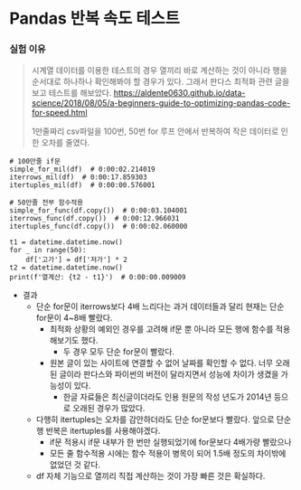 # Pandas 반복 속도 테스트

### 실험 이유

>시계열 데이터를 이용한 테스트의 경우 열끼리 바로 계산하는 것이 아니라 행을 순서대로 하나하나 확인해봐야 할 경우가 있다. 그래서 판다스 최적화 관련 글을 보고 테스트를 해보았다. https://aldente0630.github.io/data-science/2018/08/05/a-beginners-guide-to-optimizing-pandas-code-for-speed.html
>
>1만줄짜리 csv파일을 100번, 50번 for 루프 안에서 반복하여 작은 데이터로 인한 오차를 줄였다.

```
# 100만줄 if문
simple_for_mil(df)  # 0:00:02.214019
iterrows_mil(df)  # 0:00:17.859303
itertuples_mil(df)  # 0:00:00.576001

# 50만줄 전부 함수적용
simple_for_func(df.copy())  # 0:00:03.104001
iterrows_func(df.copy())  # 0:00:12.966031
itertuples_func(df.copy())  # 0:00:02.060000

t1 = datetime.datetime.now()
for _ in range(50):
    df['고가'] = df['저가'] * 2
t2 = datetime.datetime.now()
print(f'열계산: {t2 - t1}')  # 0:00:00.009009
```

- 결과
  - 단순 for문이 iterrows보다 4배 느리다는 과거 데이터들과 달리 현재는 단순 for문이 4~8배 빨랐다.
    - 최적화 상황의 예외인 경우를 고려해 if문 뿐 아니라 모든 행에 함수를 적용해보기도 했다.
      - 두 경우 모두 단순 for문이 빨랐다.
    - 원본 글이 있는 사이트에 연결할 수 없어 날짜를 확인할 수 없다. 너무 오래된 글이라 판다스와 파이썬의 버전이 달라지면서 성능에 차이가 생겼을 가능성이 있다.
      - 한글 자료들은 최신글이더라도 인용 원문의 작성 년도가 2014년 등으로 오래된 경우가 많았다.
  - 다행히 itertuples는 오차를 감안하더라도 단순 for문보다 빨랐다. 앞으로 단순 행 반복은 itertuples를 사용해야겠다.
    - if문 적용시 if문 내부가 한 번만 실행되었기에 for문보다 4배가량 빨랐으나
    - 모든 줄 함수적용 시에는 함수 적용이 병목이 되어 1.5배 정도의 차이밖에 없었던 것 같다.
  - df 자체 기능으로 열끼리 직접 계산하는 것이 가장 빠른 것은 확실하다.